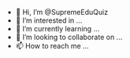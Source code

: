 - 👋 Hi, I’m @SupremeEduQuiz
- 👀 I’m interested in ...
- 🌱 I’m currently learning ...
- 💞️ I’m looking to collaborate on ...
- 📫 How to reach me ...

<!---
SupremeEduQuiz/SupremeEduQuiz is a ✨ special ✨ repository because its `README.md` (this file) appears on your GitHub profile.
You can click the Preview link to take a look at your changes.
--->
